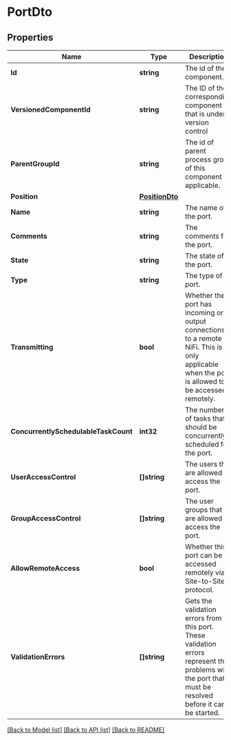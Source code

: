 # PortDto

## Properties

Name | Type | Description | Notes
------------ | ------------- | ------------- | -------------
**Id** | **string** | The id of the component. | [optional] 
**VersionedComponentId** | **string** | The ID of the corresponding component that is under version control | [optional] 
**ParentGroupId** | **string** | The id of parent process group of this component if applicable. | [optional] 
**Position** | [**PositionDto**](PositionDTO.md) |  | [optional] 
**Name** | **string** | The name of the port. | [optional] 
**Comments** | **string** | The comments for the port. | [optional] 
**State** | **string** | The state of the port. | [optional] 
**Type** | **string** | The type of port. | [optional] 
**Transmitting** | **bool** | Whether the port has incoming or output connections to a remote NiFi. This is only applicable when the port is allowed to be accessed remotely. | [optional] 
**ConcurrentlySchedulableTaskCount** | **int32** | The number of tasks that should be concurrently scheduled for the port. | [optional] 
**UserAccessControl** | **[]string** | The users that are allowed to access the port. | [optional] 
**GroupAccessControl** | **[]string** | The user groups that are allowed to access the port. | [optional] 
**AllowRemoteAccess** | **bool** | Whether this port can be accessed remotely via Site-to-Site protocol. | [optional] 
**ValidationErrors** | **[]string** | Gets the validation errors from this port. These validation errors represent the problems with the port that must be resolved before it can be started. | [optional] 

[[Back to Model list]](../README.md#documentation-for-models) [[Back to API list]](../README.md#documentation-for-api-endpoints) [[Back to README]](../README.md)



